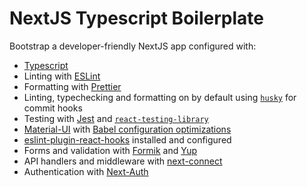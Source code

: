 # NextJS Typescript Boilerplate

Bootstrap a developer-friendly NextJS app configured with:

- [Typescript](https://www.typescriptlang.org/)
- Linting with [ESLint](https://eslint.org/)
- Formatting with [Prettier](https://prettier.io/)
- Linting, typechecking and formatting on by default using [`husky`](https://github.com/typicode/husky) for commit hooks
- Testing with [Jest](https://jestjs.io/) and [`react-testing-library`](https://testing-library.com/docs/react-testing-library/intro)
- [Material-UI](https://material-ui.com) with [Babel configuration optimizations](https://material-ui.com/guides/minimizing-bundle-size/)
- [eslint-plugin-react-hooks](https://www.npmjs.com/package/eslint-plugin-react-hooks) installed and configured
- Forms and validation with [Formik](https://formik.org) and [Yup](https://github.com/jquense/yup)
- API handlers and middleware with [next-connect](https://www.npmjs.com/package/next-connect)
- Authentication with [Next-Auth](https://next-auth.js.org/)
